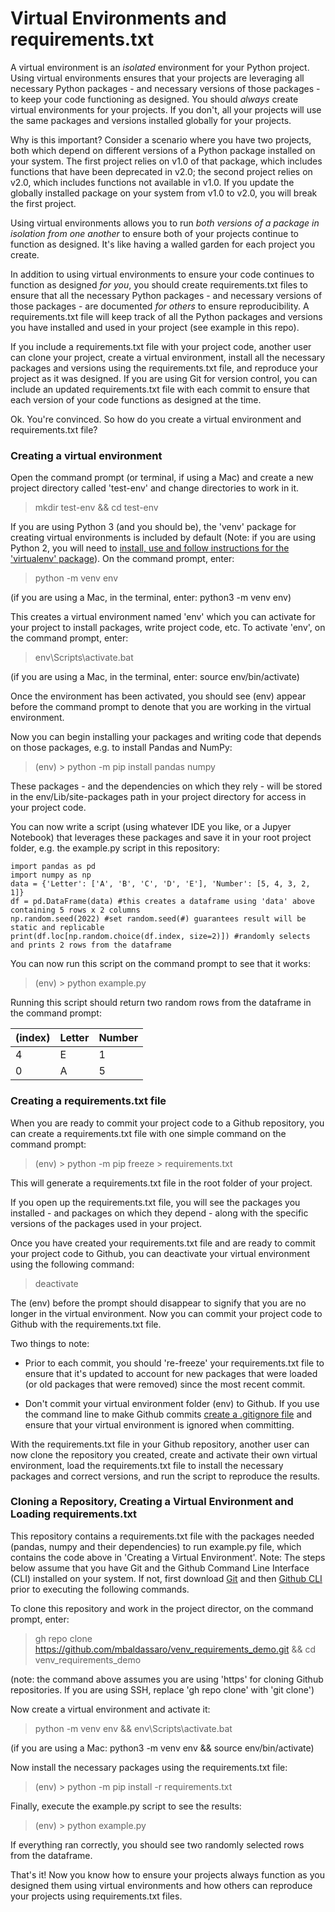 # Virtual Environments and requirements.txt 

A virtual environment is an *isolated* environment for your Python project. Using virtual environments ensures that your projects are leveraging all necessary Python packages - and necessary versions of those packages - to keep your code functioning as designed. You should *always* create virtual environments for your projects. If you don't, all your projects will use the same packages and versions installed globally for your projects. 

Why is this important? Consider a scenario where you have two projects, both which depend on different versions of a Python package installed on your system. The first project relies on v1.0 of that package, which includes functions that have been deprecated in v2.0; the second project relies on v2.0, which includes functions not available in v1.0. If you update the globally installed package on your system from v1.0 to v2.0, you will break the first project. 

Using virtual environments allows you to run *both versions of a package in isolation from one another* to ensure both of your projects continue to function as designed. It's like having a walled garden for each project you create. 

In addition to using virtual environments to ensure your code continues to function as designed *for you*, you should create requirements.txt files to ensure that all the necessary Python packages - and necessary versions of those packages - are documented *for others* to ensure reproducibility. A requirements.txt file will keep track of all the Python packages and versions you have installed and used in your project (see example in this repo). 

If you include a requirements.txt file with your project code, another user can clone your project, create a virtual environment, install all the necessary packages and versions using the requirements.txt file, and reproduce your project as it was designed. If you are using Git for version control, you can include an updated requirements.txt file with each commit to ensure that each version of your code functions as designed at the time. 

Ok. You're convinced. So how do you create a virtual environment and requirements.txt file?

### Creating a virtual environment

Open the command prompt (or terminal, if using a Mac) and create a new project directory called 'test-env' and change directories to work in it. 

> mkdir test-env && cd test-env

If you are using Python 3 (and you should be), the 'venv' package for creating virtual environments is included by default (Note: if you are using Python 2, you will need to [install, use and follow instructions for the 'virtualenv' package](https://packaging.python.org/en/latest/guides/installing-using-pip-and-virtual-environments/)). On the command prompt, enter:

> python -m venv env 

(if you are using a Mac, in the terminal, enter: python3 -m venv env)

This creates a virtual environment named 'env' which you can activate for your project to install packages, write project code, etc. To activate 'env', on the command prompt, enter:

> env\Scripts\activate.bat

(if you are using a Mac, in the terminal, enter: source env/bin/activate) 

Once the environment has been activated, you should see (env) appear before the command prompt to denote that you are working in the virtual environment. 

Now you can begin installing your packages and writing code that depends on those packages, e.g. to install Pandas and NumPy: 

> (env) > python -m pip install pandas numpy

These packages - and the dependencies on which they rely - will be stored in the env/Lib/site-packages path in your project directory for access in your project code.

You can now write a script (using whatever IDE you like, or a Jupyer Notebook) that leverages these packages and save it in your root project folder, e.g. the example.py script in this repository:

```
import pandas as pd
import numpy as np
data = {'Letter': ['A', 'B', 'C', 'D', 'E'], 'Number': [5, 4, 3, 2, 1]}
df = pd.DataFrame(data) #this creates a dataframe using 'data' above containing 5 rows x 2 columns 
np.random.seed(2022) #set random.seed(#) guarantees result will be static and replicable
print(df.loc[np.random.choice(df.index, size=2)]) #randomly selects and prints 2 rows from the dataframe
```

You can now run this script on the command prompt to see that it works:

> (env) > python example.py

Running this script should return two random rows from the dataframe in the command prompt:

|(index)| Letter | Number
|:------|:-------|:-----|
| 4     | E      | 1    |  
| 0     | A      | 5    | 

### Creating a requirements.txt file

When you are ready to commit your project code to a Github repository, you can create a requirements.txt file with one simple command on the command prompt:

> (env) > python -m pip freeze > requirements.txt

This will generate a requirements.txt file in the root folder of your project. 

If you open up the requirements.txt file, you will see the packages you installed - and packages on which they depend - along with the specific versions of the packages used in your project. 

Once you have created your requirements.txt file and are ready to commit your project code to Github, you can deactivate your virtual environment using the following command:

> deactivate

The (env) before the prompt should disappear to signify that you are no longer in the virtual environment. Now you can commit your project code to Github with the requirements.txt file. 

Two things to note: 

* Prior to each commit, you should 're-freeze' your requirements.txt file to ensure that it's updated to account for new packages that were loaded (or old packages that were removed) since the most recent commit. 

* Don't commit your virtual environment folder (env) to Github. If you use the command line to make Github commits [create a .gitignore file](https://docs.github.com/en/get-started/getting-started-with-git/ignoring-files) and ensure that your virtual environment is ignored when committing.

With the requirements.txt file in your Github repository, another user can now clone the repository you created, create and activate their own virtual environment, load the requirements.txt file to install the necessary packages and correct versions, and run the script to reproduce the results.

### Cloning a Repository, Creating a Virtual Environment and Loading requirements.txt

This repository contains a requirements.txt file with the packages needed (pandas, numpy and their dependencies) to run example.py file, which contains the code above in 'Creating a Virtual Environment'. Note: The steps below assume that you have Git and the Github Command Line Interface (CLI) installed on your system. If not, first download [Git](https://git-scm.com/downloads) and then [Github CLI](https://cli.github.com/) prior to executing the following commands.

To clone this repository and work in the project director, on the command prompt, enter:

> gh repo clone https://github.com/mbaldassaro/venv_requirements_demo.git && cd venv_requirements_demo

(note: the command above assumes you are using 'https' for cloning Github repositories. If you are using SSH, replace 'gh repo clone' with 'git clone')

Now create a virtual environment and activate it:

> python -m venv env && env\Scripts\activate.bat

(if you are using a Mac: python3 -m venv env && source env/bin/activate)

Now install the necessary packages using the requirements.txt file:

> (env) > python -m pip install -r requirements.txt

Finally, execute the example.py script to see the results:

> (env) > python example.py

If everything ran correctly, you should see two randomly selected rows from the dataframe.

That's it! Now you know how to ensure your projects always function as you designed them using virtual environments and how others can reproduce your projects using requirements.txt files.




